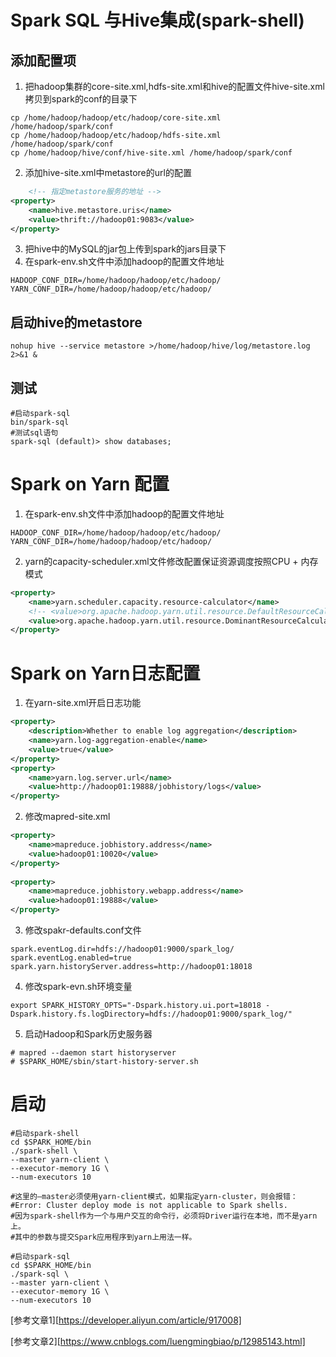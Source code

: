 # Spark SQL 与Hive集成(spark-shell)

## 添加配置项

1. 把hadoop集群的core-site.xml,hdfs-site.xml和hive的配置文件hive-site.xml拷贝到spark的conf的目录下

```shell
cp /home/hadoop/hadoop/etc/hadoop/core-site.xml /home/hadoop/spark/conf
cp /home/hadoop/hadoop/etc/hadoop/hdfs-site.xml /home/hadoop/spark/conf
cp /home/hadoop/hive/conf/hive-site.xml /home/hadoop/spark/conf
```

2. 添加hive-site.xml中metastore的url的配置

```xml
    <!-- 指定metastore服务的地址 -->
<property>
    <name>hive.metastore.uris</name>
    <value>thrift://hadoop01:9083</value>
</property>
```

3. 把hive中的MySQL的jar包上传到spark的jars目录下
4. 在spark-env.sh文件中添加hadoop的配置文件地址

```shell
HADOOP_CONF_DIR=/home/hadoop/hadoop/etc/hadoop/
YARN_CONF_DIR=/home/hadoop/hadoop/etc/hadoop/
```

## 启动hive的metastore

```shell
nohup hive --service metastore >/home/hadoop/hive/log/metastore.log 2>&1 &
```

## 测试

```shell
#启动spark-sql
bin/spark-sql
#测试sql语句
spark-sql (default)> show databases;
```

# Spark on Yarn 配置

1. 在spark-env.sh文件中添加hadoop的配置文件地址

```shell
HADOOP_CONF_DIR=/home/hadoop/hadoop/etc/hadoop/
YARN_CONF_DIR=/home/hadoop/hadoop/etc/hadoop/
```

2. yarn的capacity-scheduler.xml文件修改配置保证资源调度按照CPU + 内存模式

```xml
<property> 
    <name>yarn.scheduler.capacity.resource-calculator</name> 
    <!-- <value>org.apache.hadoop.yarn.util.resource.DefaultResourceCalculator</value> --> 
    <value>org.apache.hadoop.yarn.util.resource.DominantResourceCalculator</value> 
</property>
```

# Spark on Yarn日志配置

1. 在yarn-site.xml开启日志功能

```xml
<property>
    <description>Whether to enable log aggregation</description>
    <name>yarn.log-aggregation-enable</name>
    <value>true</value>
</property>
<property>
    <name>yarn.log.server.url</name>
    <value>http://hadoop01:19888/jobhistory/logs</value>
</property>
```

2. 修改mapred-site.xml

```xml
<property>
    <name>mapreduce.jobhistory.address</name>
    <value>hadoop01:10020</value>
</property>
 
<property>
    <name>mapreduce.jobhistory.webapp.address</name>
    <value>hadoop01:19888</value>
</property>
```

3. 修改spakr-defaults.conf文件

```shell
spark.eventLog.dir=hdfs://hadoop01:9000/spark_log/
spark.eventLog.enabled=true
spark.yarn.historyServer.address=http://hadoop01:18018
```

4. 修改spark-evn.sh环境变量

```shell
export SPARK_HISTORY_OPTS="-Dspark.history.ui.port=18018 -Dspark.history.fs.logDirectory=hdfs://hadoop01:9000/spark_log/"
```

5. 启动Hadoop和Spark历史服务器

```shell
# mapred --daemon start historyserver
# $SPARK_HOME/sbin/start-history-server.sh
```

# 启动

```shell
#启动spark-shell
cd $SPARK_HOME/bin
./spark-shell \
--master yarn-client \
--executor-memory 1G \
--num-executors 10

#这里的–master必须使用yarn-client模式，如果指定yarn-cluster，则会报错：
#Error: Cluster deploy mode is not applicable to Spark shells.
#因为spark-shell作为一个与用户交互的命令行，必须将Driver运行在本地，而不是yarn上。
#其中的参数与提交Spark应用程序到yarn上用法一样。

#启动spark-sql
cd $SPARK_HOME/bin
./spark-sql \
--master yarn-client \
--executor-memory 1G \
--num-executors 10
```



[参考文章1][https://developer.aliyun.com/article/917008]

[参考文章2][https://www.cnblogs.com/luengmingbiao/p/12985143.html]